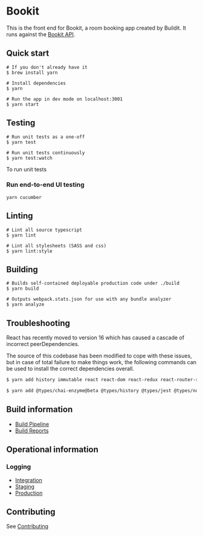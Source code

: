# Bookit

This is the front end for Bookit, a room booking app created by Buildit. It runs against the [Bookit API](https://github.com/buildit/bookit-api).


## Quick start

```
# If you don't already have it
$ brew install yarn

# Install dependencies
$ yarn

# Run the app in dev mode on localhost:3001
$ yarn start
```

## Testing

```
# Run unit tests as a one-off
$ yarn test

# Run unit tests continuously
$ yarn test:watch
```
To run unit tests

### Run end-to-end UI testing
```
yarn cucumber
```

## Linting

```
# Lint all source typescript
$ yarn lint

# Lint all stylesheets (SASS and css)
$ yarn lint:style
```

## Building

```
# Builds self-contained deployable production code under ./build
$ yarn build

# Outputs webpack.stats.json for use with any bundle analyzer
$ yarn analyze
```

## Troubleshooting

React has recently moved to version 16 which has caused a cascade of incorrect peerDependencies.

The source of this codebase has been modified to cope with these issues, but in case of total failure to make things work, the following commands can be used to install the correct dependencies overall.
```sh
$ yarn add history immutable react react-dom react-redux react-router-redux@next redux redux-actions redux-saga reselect reselect-immutable-helpers

$ yarn add @types/chai-enzyme@beta @types/history @types/jest @types/node @types/react @types/react-dom @types/react-hot-loader @types/react-redux @types/react-router @types/react-router-redux @types/redux @types/redux-actions @types/webpack-env autoprefixer awesome-typescript-loader babel-core babel-loader babel-plugin-transform-class-properties babel-plugin-transform-object-rest-spread babel-plugin-transform-runtime babel-preset-env babel-preset-react browserslist chai chai-enzyme chromedriver cheerio clean-webpack-plugin css-loader cucumber enzyme enzyme-adapter-react-16 extract-text-webpack-plugin file-loader html-webpack-plugin identity-obj-proxy jest name-all-modules-plugin node-sass postcss-loader react-hot-loader@next react-test-renderer sass-loader script-ext-html-webpack-plugin selenium-webdriver style-loader stylelint ts-jest tslint tslint-loader tslint-no-unused-expression-chai typescript url-loader webpack webpack-dev-server webpack-merge -D
```

## Build information

* [Build Pipeline](https://console.aws.amazon.com/codepipeline/home?region=us-east-1#/view/buildit-bookit-build-bookit-api-master-Pipeline-UQC3AP7IZMK7)
* [Build Reports](http://rig.buildit.bookit.us-east-1.build.s3-website-us-east-1.amazonaws.com/buildit-bookit-build-bookit-client-react-master/reports)

## Operational information

### Logging

* [Integration](https://console.aws.amazon.com/cloudwatch/home?region=us-east-1#logStream:group=buildit-bookit-integration-app-bookit-client-react-master)
* [Staging](https://console.aws.amazon.com/cloudwatch/home?region=us-east-1#logStream:group=buildit-bookit-staging-app-bookit-client-react-master)
* [Production](https://console.aws.amazon.com/cloudwatch/home?region=us-east-1#logStream:group=buildit-bookit-production-app-bookit-client-react-master)

## Contributing

See [Contributing](./docs/CONTRIBUTING.md)
